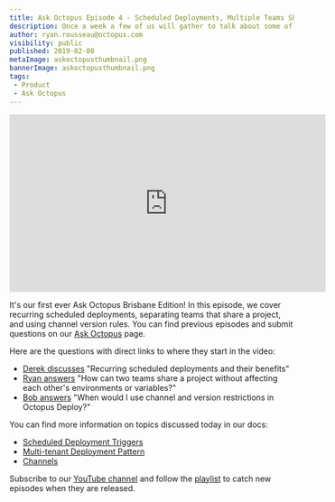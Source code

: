 ```yaml
---
title: Ask Octopus Episode 4 - Scheduled Deployments, Multiple Teams Sharing One Project, and Channel Version Rules
description: Once a week a few of us will gather to talk about some of the most interesting questions we have gotten over the past week and how we went about solving them.
author: ryan.rousseau@octopus.com
visibility: public
published: 2019-02-08
metaImage: askoctopusthumbnail.png
bannerImage: askoctopusthumbnail.png
tags:
 - Product
 - Ask Octopus
---
```


<iframe width="560" height="315" src="https://www.youtube.com/embed/xX65jNNW49U" frameborder="0" allowfullscreen></iframe>

It's our first ever Ask Octopus Brisbane Edition! In this episode, we cover recurring scheduled deployments, separating teams that share a project, and using channel version rules. You can find previous episodes and submit questions on our [Ask Octopus](https://hello.octopus.com/ask-octopus) page.

Here are the questions with direct links to where they start in the video:

- [Derek discusses](https://www.youtube.com/watch?v=xX65jNNW49U&t=54s) "Recurring scheduled deployments and their benefits"
- [Ryan answers](https://www.youtube.com/watch?v=xX65jNNW49U&t=6m35s) "How can two teams share a project without affecting each other's environments or variables?"
- [Bob answers](https://www.youtube.com/watch?v=xX65jNNW49U&t=13m51s) "When would I use channel and version restrictions in Octopus Deploy?"

You can find more information on topics discussed today in our docs:

- [Scheduled Deployment Triggers](https://octopus.com/docs/deployment-process/project-triggers/scheduled-project-trigger)
- [Multi-tenant Deployment Pattern](https://octopus.com/docs/deployment-patterns/multi-tenant-deployments)
- [Channels](https://octopus.com/docs/deployment-process/channels)

Subscribe to our [YouTube channel](https://www.youtube.com/channel/UCURDSDCwx9ZiCMcLdc8d6Uw?sub_confirmation=1) and follow the [playlist](https://www.youtube.com/playlist?list=PLAGskdGvlaw3-cd9rPiwhwfUo7kDGnOBh) to catch new episodes when they are released.
